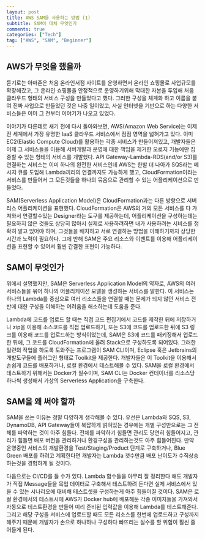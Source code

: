 ```yaml
---
layout: post
title: AWS SAM을 사용하는 방법 (1)
subtitle: SAM이 대체 무엇인가
comments: true
categories: ["Tech"]
tag: ["AWS", "SAM", "Beginner"]
---
```


## AWS가 무엇을 했을까

듣기로는 아마존은 처음 온라인서점 사이트를 운영하면서 온라인 쇼핑몰로 사업규모를 확장해갔고, 그 온라인 쇼핑몰을 안정적으로 운영하기위해 막대한 자본을 투입해 처음 클라우드 형태의 서비스 구성을 만들었다고 했다. 그러한 구성을 체계화 하고 이름을 붙여 진짜 사업으로 만들었던 것은 나중 일이었고, 사실 인터넷을 기반으로 하는 다양한 서비스들은 이미 그 전부터 이야기가 나오고 있었다. 

이야기가 다른데로 새기 전에 다시 돌아와보면, AWS(Amazon Web Service)는 이제 전 세계에서 가장 유명한 IaaS 클라우드 서비스에서 점점 영역을 넓혀가고 있다. 이미 EC2(Elastic Compute Cloud)를 활용하는 각종 서비스가 만들어져있고, 개발자들은 이제 그 서비스들을 이용해 서버개발과 운영에 대한 책임을 제거한 오로지 기능에만 집중할 수 있는 형태의 서비스를 개발했다. API Gateway-Lambda-RDS(and/or S3)를 연결하는 서비스는 이미 하나의 완전한 서비스인데 AWS는 한발 더 나아가 SQS라는 메시지 큐를 도입해 Lambda끼리의 연결까지도 가능하게 했고, CloudFormation이라는 서비스를 만들어서 그 모든것들을 하나의 묶음으로 관리할 수 있는 어플리케이션으로 만들었다.

SAM(Serverless Application Model)은 CloudFormation과는 다른 방향으로 서버리스 어플리케이션을 표현했다. CloudFormation은 AWS의 거의 모든 서비스를 다 가져와서 연결할수있는 Designer라는 도구를 제공하는데, 어플리케이션을 구성하는데는 필요하지 않은 것들도 상당히 많아서 실제로 사용하려하면 내가 사용하려는 서비스를 정확히 알고 있어야 하며, 그것들을 배치하고 서로 연결하는 방법을 이해하기까지 상당한 시간과 노력이 필요하다. 그에 반해 SAM은 주요 리소스와 이벤트를 이용해 어플리케이션을 표현할 수 있어서 훨씬 간결한 표현이 가능하다. 

## SAM이 무엇인가

위에서 설명했지만, SAM은 Serverless Application Model의 약자로, AWS의 여러 서비스들을 묶어 하나의 어플리케이션 모델을 생성하는 서비스를 말한다. 이 서비스는 하나의 Lambda를 중심으로 여러 리소스들을 연결할 때는 문제가 되지 않던 서비스 전반에 대한 구성을 이해하는 어려움을 해소하는데 도움을 준다. 

Lambda에 코드를 업로드 할 때는 직접 코드 편집기에서 코드를 제작한 뒤에 저장하거나 zip을 이용해 소스코드를 직접 업로드하기, 또는 S3에 코드를 업로드한 뒤에 S3 링크를 이용해 코드를 업로드하는 방식이었는데, SAM은 S3에 코드를 패키징해서 업로드한 뒤에, 그 코드를 CloudFormation에 올려 Stack으로 구성하도록 되어있다. 그러한 일련의 작업을 하도록 도와주는 프로그램이 SAM CLI이며, Eclipse 혹은 Jetbrains의 개발도구들에 플러그인 형태로 Toolkit을 제공한다. 개발자들은 이 Toolkit을 이용해서 손쉽게 코드를 배포하거나, 로컬 환경에서 테스트해볼 수 있다. SAM을 로컬 환경에서 테스트하기 위해서는 Docker가 필수이며, SAM CLI는 Docker 컨테이너를 리소스당 하나씩 생성해서 가상의 Serverless Application을 구축한다. 

## SAM을 왜 써야 할까

SAM을 쓰는 이유는 정말 다양하게 생각해볼 수 있다. 우선은 Lambda와 SQS, S3, DynamoDB, API Gateway들이 북잡하게 얽혀있는 경우에는 개별 구성만으로는 그 전체를 파악하는 것이 아주 힘들다. 전체를 파악하기 힘들면 관리도 당연히 힘들어지고, 관리가 힘들면 배포 버전을 관리하거나 환경구성을 관리하는것도 아주 힘들어진다. 만약 운영중인 서비스의 개발환경을 Test/Staging/Product 단계로 구축하거나, Blue Green 배포를 하려고 계획한다면 개발자는 Lambda 갯수만큼 배포 난이도가 수직상승 하는것을 경험하게 될 것이다.

다음으로는 CI/CD를 들 수가 있다. Lambda 함수들을 아무리 잘 정리한다 해도 개발자가 직접 Message들을 목업 데이터로 구축해서 테스트하려 든다면 실제 서비스에서 있을 수 있는 시나리오에 대비해 테스트셋을 구성하는게 아주 힘들어질 것이다. SAM은 로컬 환경에서의 테스트시에 AWS가 Docker hub에 배포해둔 각종 이미지들을 가져와서 자동으로 테스트환경을 만들어 미리 준비된 입력값을 이용해 Lambda를 테스트해준다. 그리고 해당 구성을 서비스에 업로드할 때도 모든 리소스를 한번에 업로드하고 구성까지 해주기 때문에 개발자가 손으로 하나하나 구성하다 빠뜨리는 실수를 할 위험이 훨씬 줄어들게 된다.

